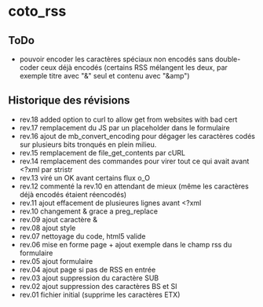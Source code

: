 coto_rss
===

## ToDo

* pouvoir encoder les caractères spéciaux non encodés sans double-coder ceux déjà encodés (certains RSS mélangent les deux, par exemple titre avec "&" seul et contenu avec "&amp")

## Historique des révisions

* rev.18 added option to curl to allow get from websites with bad cert
* rev.17 remplacement du JS par un placeholder dans le formulaire
* rev.16 ajout de mb_convert_encoding pour dégager les caractères codés sur plusieurs bits tronqués en plein milieu.
* rev.15 remplacement de file_get_contents par cURL
* rev.14 remplacement des commandes pour virer tout ce qui avait avant <?xml par stristr
* rev.13 viré un OK avant certains flux o_O
* rev.12 commenté la rev.10 en attendant de mieux (même les caractères déjà encodés étaient réencodés)
* rev.11 ajout effacement de plusieures lignes avant <?xml
* rev.10 changement & grace a preg_replace
* rev.09 ajout caractère &
* rev.08 ajout style
* rev.07 nettoyage du code, html5 valide
* rev.06 mise en forme page + ajout exemple dans le champ rss du formulaire
* rev.05 ajout formulaire
* rev.04 ajout page si pas de RSS en entrée
* rev.03 ajout suppression du caractère SUB
* rev.02 ajout suppression des caractères BS et SI
* rev.01 fichier initial (supprime les caractères ETX)
